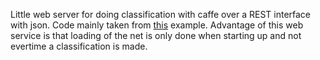 Little web server for doing classification with caffe over a REST interface with json. Code mainly taken from [this](https://github.com/NVIDIA/DIGITS/tree/master/examples/classification) example. Advantage of this web service is that loading of the net is only done when starting up and not evertime a classification is made.
